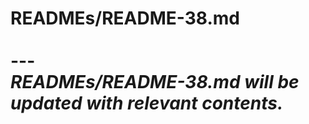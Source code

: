 # READMEs/README-38.md <br><br> --- <br> _READMEs/README-38.md will be updated with relevant contents._